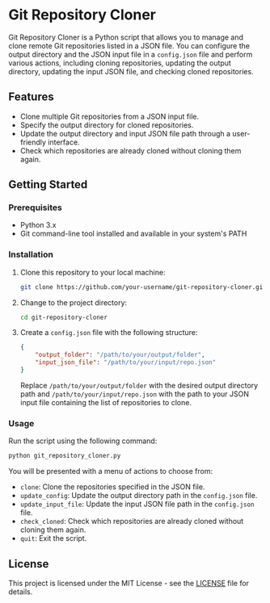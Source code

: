 
# Git Repository Cloner

Git Repository Cloner is a Python script that allows you to manage and clone remote Git repositories listed in a JSON file. You can configure the output directory and the JSON input file in a `config.json` file and perform various actions, including cloning repositories, updating the output directory, updating the input JSON file, and checking cloned repositories.

## Features

- Clone multiple Git repositories from a JSON input file.
- Specify the output directory for cloned repositories.
- Update the output directory and input JSON file path through a user-friendly interface.
- Check which repositories are already cloned without cloning them again.

## Getting Started

### Prerequisites

- Python 3.x
- Git command-line tool installed and available in your system's PATH

### Installation

1. Clone this repository to your local machine:

   ```bash
   git clone https://github.com/your-username/git-repository-cloner.git
   ```

2. Change to the project directory:

   ```bash
   cd git-repository-cloner
   ```

3. Create a `config.json` file with the following structure:

   ```json
   {
       "output_folder": "/path/to/your/output/folder",
       "input_json_file": "/path/to/your/input/repo.json"
   }
   ```

   Replace `/path/to/your/output/folder` with the desired output directory path and `/path/to/your/input/repo.json` with the path to your JSON input file containing the list of repositories to clone.

### Usage

Run the script using the following command:

```bash
python git_repository_cloner.py
```

You will be presented with a menu of actions to choose from:

- `clone`: Clone the repositories specified in the JSON file.
- `update_config`: Update the output directory path in the `config.json` file.
- `update_input_file`: Update the input JSON file path in the `config.json` file.
- `check_cloned`: Check which repositories are already cloned without cloning them again.
- `quit`: Exit the script.

## License

This project is licensed under the MIT License - see the [LICENSE](LICENSE) file for details.

